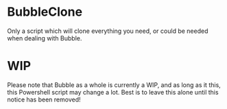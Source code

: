 # BubbleClone
Only a script which will clone everything you need, or could be needed when dealing with Bubble.

# WIP

Please note that Bubble as a whole is currently a WIP, and as long as it this, this Powershell script may change a lot.
Best is to leave this alone until this notice has been removed!
